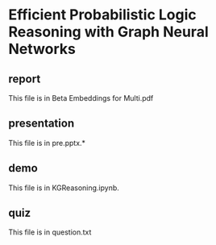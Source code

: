 # Efficient Probabilistic Logic Reasoning with Graph Neural Networks
## report
This file is in Beta Embeddings for Multi.pdf
## presentation
This file is in pre.pptx.*
## demo 
This file is in KGReasoning.ipynb. 
## quiz
This file is in question.txt
